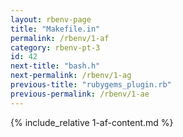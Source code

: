 ```yaml
---
layout: rbenv-page
title: "Makefile.in"
permalink: /rbenv/1-af
category: rbenv-pt-3
id: 42
next-title: "bash.h"
next-permalink: /rbenv/1-ag
previous-title: "rubygems_plugin.rb"
previous-permalink: /rbenv/1-ae
---
```


{% include_relative 1-af-content.md %}
